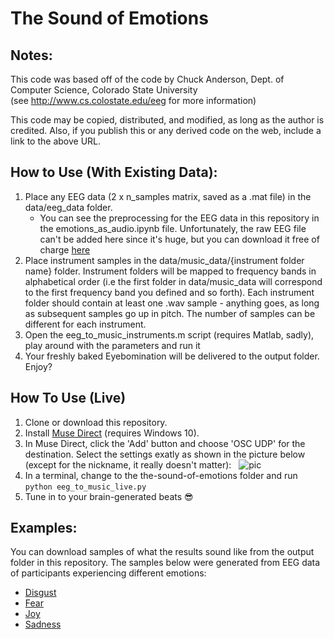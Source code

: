 # The Sound of Emotions   

## Notes:  
This code was based off of the code by Chuck Anderson, Dept. of Computer Science, Colorado State University  
(see http://www.cs.colostate.edu/eeg  for more information)   

This code may be copied, distributed, and modified, as long as the author is credited. Also, if you publish this or any derived code on the web, include a link to the above URL.  

## How to Use (With Existing Data):  

1. Place any EEG data (2 x n_samples matrix, saved as a .mat file) in the data/eeg_data folder.  
     - You can see the preprocessing for the EEG data in this repository in the emotions_as_audio.ipynb file. Unfortunately, the raw EEG file can't be added here since it's huge, but you can download it free of charge [here](http://headit.ucsd.edu/studies/3316f70e-35ff-11e3-a2a9-0050563f2612/)    
2. Place instrument samples in the data/music_data/{instrument folder name} folder. Instrument folders will be mapped to frequency bands in alphabetical order (i.e the first folder in data/music_data will correspond to the first frequency band you defined and so forth). Each instrument folder should contain at least one .wav sample - anything goes, as long as subsequent samples go up in pitch. The number of samples can be different for each instrument.  
3. Open the eeg_to_music_instruments.m script (requires Matlab, sadly), play around with the parameters and run it   
4. Your freshly baked Eyebomination will be delivered to the output folder. Enjoy?  

## How To Use (Live)   

1. Clone or download this repository.   
2. Install [Muse Direct](http://www.choosemuse.com/developer#direct) (requires Windows 10).   
3. In Muse Direct, click the 'Add' button and choose 'OSC UDP' for the destination. Select the settings exatly as shown in the picture below (except for the nickname, it really doesn't matter):   
![pic](https://user-images.githubusercontent.com/13011161/31425092-9726292e-ae12-11e7-9060-686779c54301.PNG)  
4. In a terminal, change to the the-sound-of-emotions folder and run ```python eeg_to_music_live.py```   
5. Tune in to your brain-generated beats :sunglasses:

## Examples:   

You can download samples of what the results sound like from the output folder in this repository. The samples below were generated from EEG data of participants experiencing different emotions:  
- [Disgust](https://github.com/Eyemole/the-sound-of-emotions/blob/master/output/the_sound_of_disgust.wav)   
- [Fear](https://github.com/Eyemole/the-sound-of-emotions/blob/master/output/the_sound_of_fear.wav)    
- [Joy](https://github.com/Eyemole/the-sound-of-emotions/blob/master/output/the_sound_of_joy.wav)    
- [Sadness](https://github.com/Eyemole/the-sound-of-emotions/blob/master/output/the_sound_of_sadness.wav)  
